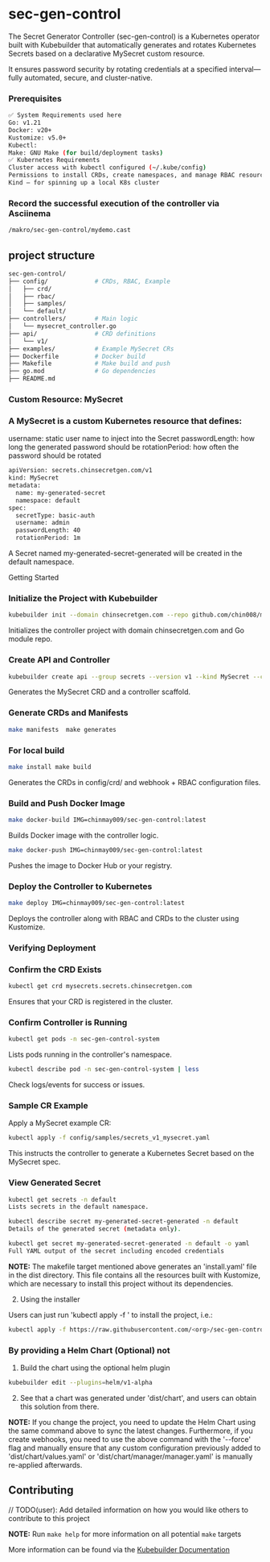 # sec-gen-control
The Secret Generator Controller (sec-gen-control) is a Kubernetes operator built with Kubebuilder that automatically generates and rotates Kubernetes Secrets based on a declarative MySecret custom resource.

It ensures password security by rotating credentials at a specified interval—fully automated, secure, and cluster-native.

### Prerequisites
```sh
✅ System Requirements used here
Go: v1.21 
Docker: v20+ 
Kustomize: v5.0+
Kubectl: 
Make: GNU Make (for build/deployment tasks)
✅ Kubernetes Requirements
Cluster access with kubectl configured (~/.kube/config)
Permissions to install CRDs, create namespaces, and manage RBAC resources
Kind – for spinning up a local K8s cluster
```

### Record the successful execution of the controller via Asciinema
```sh
/makro/sec-gen-control/mydemo.cast
```

## project structure
```sh
sec-gen-control/
├── config/             # CRDs, RBAC, Example
│   ├── crd/
│   ├── rbac/
│   ├── samples/
│   └── default/
├── controllers/        # Main logic
│   └── mysecret_controller.go
├── api/                # CRD definitions
│   └── v1/
├── examples/           # Example MySecret CRs
├── Dockerfile          # Docker build
├── Makefile            # Make build and push
├── go.mod              # Go dependencies
├── README.md    
```
### Custom Resource: MySecret
### A MySecret is a custom Kubernetes resource that defines:
username: static user name to inject into the Secret
passwordLength: how long the generated password should be
rotationPeriod: how often the password should be rotated

```sh
apiVersion: secrets.chinsecretgen.com/v1
kind: MySecret
metadata:
  name: my-generated-secret
  namespace: default
spec:
  secretType: basic-auth
  username: admin
  passwordLength: 40
  rotationPeriod: 1m
  ```

A Secret named my-generated-secret-generated will be created in the default namespace.



Getting Started
### Initialize the Project with Kubebuilder
```sh
kubebuilder init --domain chinsecretgen.com --repo github.com/chin008/makro/sec-gen-control
```
Initializes the controller project with domain chinsecretgen.com and Go module repo.

### Create API and Controller
```sh
kubebuilder create api --group secrets --version v1 --kind MySecret --controller --resource
```
Generates the MySecret CRD and a controller scaffold.

### Generate CRDs and Manifests
```sh
make manifests  make generates
```
### For local build
```sh
make install make build
```

Generates the CRDs in config/crd/ and webhook + RBAC configuration files.

### Build and Push Docker Image
```sh
make docker-build IMG=chinmay009/sec-gen-control:latest
```
Builds Docker image with the controller logic.

```sh
make docker-push IMG=chinmay009/sec-gen-control:latest
```
Pushes the image to Docker Hub or your registry.

### Deploy the Controller to Kubernetes
```sh
make deploy IMG=chinmay009/sec-gen-control:latest
```
Deploys the controller along with RBAC and CRDs to the cluster using Kustomize.

### Verifying Deployment
### Confirm the CRD Exists
```sh
kubectl get crd mysecrets.secrets.chinsecretgen.com
```
Ensures that your CRD is registered in the cluster.

### Confirm Controller is Running
```sh
kubectl get pods -n sec-gen-control-system
```
Lists pods running in the controller's namespace.
```sh
kubectl describe pod -n sec-gen-control-system | less
```
Check logs/events for success or issues.

### Sample CR Example
Apply a MySecret example CR:
```sh
kubectl apply -f config/samples/secrets_v1_mysecret.yaml
```

This instructs the controller to generate a Kubernetes Secret based on the MySecret spec.

### View Generated Secret
```sh
kubectl get secrets -n default
Lists secrets in the default namespace.

kubectl describe secret my-generated-secret-generated -n default
Details of the generated secret (metadata only).

kubectl get secret my-generated-secret-generated -n default -o yaml
Full YAML output of the secret including encoded credentials
```




**NOTE:** The makefile target mentioned above generates an 'install.yaml'
file in the dist directory. This file contains all the resources built
with Kustomize, which are necessary to install this project without its
dependencies.

2. Using the installer

Users can just run 'kubectl apply -f <URL for YAML BUNDLE>' to install
the project, i.e.:

```sh
kubectl apply -f https://raw.githubusercontent.com/<org>/sec-gen-control/<tag or branch>/dist/install.yaml
```

### By providing a Helm Chart  (Optional)  not

1. Build the chart using the optional helm plugin

```sh
kubebuilder edit --plugins=helm/v1-alpha
```

2. See that a chart was generated under 'dist/chart', and users
can obtain this solution from there.

**NOTE:** If you change the project, you need to update the Helm Chart
using the same command above to sync the latest changes. Furthermore,
if you create webhooks, you need to use the above command with
the '--force' flag and manually ensure that any custom configuration
previously added to 'dist/chart/values.yaml' or 'dist/chart/manager/manager.yaml'
is manually re-applied afterwards.

## Contributing
// TODO(user): Add detailed information on how you would like others to contribute to this project

**NOTE:** Run `make help` for more information on all potential `make` targets

More information can be found via the [Kubebuilder Documentation](https://book.kubebuilder.io/introduction.html)

